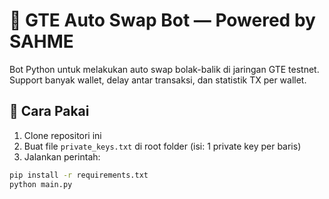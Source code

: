 # 🔁 GTE Auto Swap Bot — Powered by SAHME

Bot Python untuk melakukan auto swap bolak-balik di jaringan GTE testnet.  
Support banyak wallet, delay antar transaksi, dan statistik TX per wallet.

## 🚀 Cara Pakai

1. Clone repositori ini
2. Buat file `private_keys.txt` di root folder (isi: 1 private key per baris)
3. Jalankan perintah:

```bash
pip install -r requirements.txt
python main.py
